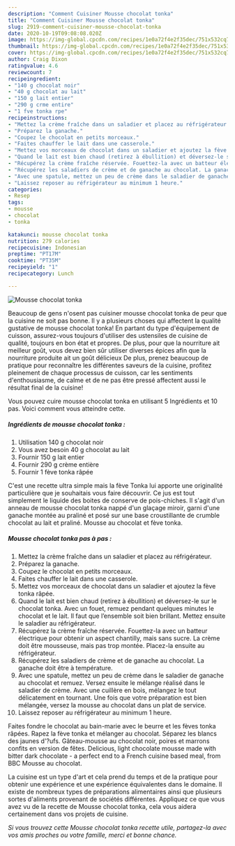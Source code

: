 ```yaml
---
description: "Comment Cuisiner Mousse chocolat tonka"
title: "Comment Cuisiner Mousse chocolat tonka"
slug: 2919-comment-cuisiner-mousse-chocolat-tonka
date: 2020-10-19T09:08:08.020Z
image: https://img-global.cpcdn.com/recipes/1e0a72f4e2f35dec/751x532cq70/mousse-chocolat-tonka-photo-principale-de-la-recette.jpg
thumbnail: https://img-global.cpcdn.com/recipes/1e0a72f4e2f35dec/751x532cq70/mousse-chocolat-tonka-photo-principale-de-la-recette.jpg
cover: https://img-global.cpcdn.com/recipes/1e0a72f4e2f35dec/751x532cq70/mousse-chocolat-tonka-photo-principale-de-la-recette.jpg
author: Craig Dixon
ratingvalue: 4.6
reviewcount: 7
recipeingredient:
- "140 g chocolat noir"
- "40 g chocolat au lait"
- "150 g lait entier"
- "290 g crme entire"
- "1 fve tonka rpe"
recipeinstructions:
- "Mettez la crème fraîche dans un saladier et placez au réfrigérateur."
- "Préparez la ganache."
- "Coupez le chocolat en petits morceaux."
- "Faites chauffer le lait dans une casserole."
- "Mettez vos morceaux de chocolat dans un saladier et ajoutez la fève tonka râpée."
- "Quand le lait est bien chaud (retirez à ébullition) et déversez-le sur le chocolat tonka. Avec un fouet, remuez pendant quelques minutes le chocolat et le lait. Il faut que l’ensemble soit bien brillant. Mettez ensuite le saladier au réfrigérateur."
- "Récupérez la crème fraîche réservée. Fouettez-la avec un batteur électrique pour obtenir un aspect chantilly, mais sans sucre. La crème doit être mousseuse, mais pas trop montée. Placez-la ensuite au réfrigérateur."
- "Récupérez les saladiers de crème et de ganache au chocolat. La ganache doit être à température."
- "Avec une spatule, mettez un peu de crème dans le saladier de ganache au chocolat et remuez. Versez ensuite le mélange réalisé dans le saladier de crème. Avec une cuillère en bois, mélangez le tout délicatement en tournant. Une fois que votre préparation est bien mélangée, versez la mousse au chocolat dans un plat de service."
- "Laissez reposer au réfrigérateur au minimum 1 heure."
categories:
- Resep
tags:
- mousse
- chocolat
- tonka

katakunci: mousse chocolat tonka 
nutrition: 279 calories
recipecuisine: Indonesian
preptime: "PT17M"
cooktime: "PT35M"
recipeyield: "1"
recipecategory: Lunch

---
```



![Mousse chocolat tonka](https://img-global.cpcdn.com/recipes/1e0a72f4e2f35dec/751x532cq70/mousse-chocolat-tonka-photo-principale-de-la-recette.jpg)

Beaucoup de gens n'osent pas cuisiner mousse chocolat tonka de peur que la cuisine ne soit pas bonne. Il y a plusieurs choses qui affectent la qualité gustative de mousse chocolat tonka! En partant du type d'équipement de cuisson, assurez-vous toujours d'utiliser des ustensiles de cuisine de qualité, toujours en bon état et propres. De plus, pour que la nourriture ait meilleur goût, vous devez bien sûr utiliser diverses épices afin que la nourriture produite ait un goût délicieux De plus, prenez beaucoup de pratique pour reconnaître les différentes saveurs de la cuisine, profitez pleinement de chaque processus de cuisson, car les sentiments d'enthousiasme, de calme et de ne pas être pressé affectent aussi le résultat final de la cuisine!

<!--inarticleads1-->

Vous pouvez cuire mousse chocolat tonka en utilisant 5 Ingrédients et 10 pas. Voici comment vous atteindre cette.

##### Ingrédients de mousse chocolat tonka :

1. Utilisation 140 g chocolat noir
1. Vous avez besoin 40 g chocolat au lait
1. Fournir 150 g lait entier
1. Fournir 290 g crème entière
1. Fournir 1 fève tonka râpée


C&#39;est une recette ultra simple mais la fève Tonka lui apporte une originalité particulière que je souhaitais vous faire découvrir. Ce jus est tout simplement le liquide des boites de conserve de pois-chiches. Il s&#39;agit d&#39;un anneau de mousse chocolat tonka nappé d&#39;un glaçage miroir, garni d&#39;une ganache montée au praliné et posé sur une base croustillante de crumble chocolat au lait et praliné. Mousse au chocolat et fève tonka. 

<!--inarticleads2-->

##### Mousse chocolat tonka pas à pas :

1. Mettez la crème fraîche dans un saladier et placez au réfrigérateur.
1. Préparez la ganache.
1. Coupez le chocolat en petits morceaux.
1. Faites chauffer le lait dans une casserole.
1. Mettez vos morceaux de chocolat dans un saladier et ajoutez la fève tonka râpée.
1. Quand le lait est bien chaud (retirez à ébullition) et déversez-le sur le chocolat tonka. Avec un fouet, remuez pendant quelques minutes le chocolat et le lait. Il faut que l’ensemble soit bien brillant. Mettez ensuite le saladier au réfrigérateur.
1. Récupérez la crème fraîche réservée. Fouettez-la avec un batteur électrique pour obtenir un aspect chantilly, mais sans sucre. La crème doit être mousseuse, mais pas trop montée. Placez-la ensuite au réfrigérateur.
1. Récupérez les saladiers de crème et de ganache au chocolat. La ganache doit être à température.
1. Avec une spatule, mettez un peu de crème dans le saladier de ganache au chocolat et remuez. Versez ensuite le mélange réalisé dans le saladier de crème. Avec une cuillère en bois, mélangez le tout délicatement en tournant. Une fois que votre préparation est bien mélangée, versez la mousse au chocolat dans un plat de service.
1. Laissez reposer au réfrigérateur au minimum 1 heure.


Faites fondre le chocolat au bain-marie avec le beurre et les fèves tonka râpées. Rapez la fève tonka et mélanger au chocolat. Séparez les blancs des jaunes d&#39;?ufs. Gâteau-mousse au chocolat noir, poires et marrons confits en version de fêtes. Delicious, light chocolate mousse made with bitter dark chocolate - a perfect end to a French cuisine based meal, from BBC Mousse au chocolat. 

<!--inarticleads1-->

<p>
La cuisine est un type d'art et cela prend du temps et de la pratique pour obtenir une expérience et une expérience équivalentes dans le domaine. Il existe de nombreux types de préparations alimentaires ainsi que plusieurs sortes d'aliments provenant de sociétés différentes. Appliquez ce que vous avez vu de la recette de Mousse chocolat tonka, cela vous aidera certainement dans vos projets de cuisine.
</p>

<p>
<i>Si vous trouvez cette Mousse chocolat tonka recette utile, partagez-la avec vos amis proches ou votre famille, merci et bonne chance.</i>
</p>
